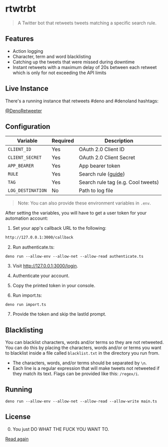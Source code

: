 # rtwtrbt

> A Twitter bot that retweets tweets matching a specific search rule.

## Features

- Action logging
- Character, term and word blacklisting
- Catching up the tweets that were missed during downtime
- Instant retweets with a maximum delay of 20s between each retweet which is
  only for not exceeding the API limits

## Live Instance

There's a running instance that retweets #deno and #denoland hashtags:

[@DenoRetweeter](https://twitter.com/DenoRetweeter)

## Configuration

| Variable          | Required | Description                                                                                                            |
| ----------------- | -------- | ---------------------------------------------------------------------------------------------------------------------- |
| `CLIENT_ID`       | Yes      | OAuth 2.0 Client ID                                                                                                    |
| `CLIENT_SECRET`   | Yes      | OAuth 2.0 Client Secret                                                                                                |
| `APP_BEARER`      | Yes      | App bearer token                                                                                                       |
| `RULE`            | Yes      | Search rule ([guide](https://developer.twitter.com/en/docs/twitter-api/tweets/filtered-stream/integrate/build-a-rule)) |
| `TAG`             | Yes      | Search rule tag (e.g. Cool tweets)                                                                                     |
| `LOG_DESTINATION` | No       | Path to log file                                                                                                       |

> Note: You can also provide these environment variables in `.env`.

After setting the variables, you will have to get a user token for your
automation account:

1. Set your app's callback URL to the following:

```txt
http://127.0.0.1:3000/callback
```

2. Run authenticate.ts:

```shell
deno run --allow-env --allow-net --allow-read authenticate.ts
```

3. Visit http://127.0.0.1:3000/login.

4. Authenticate your account.

5. Copy the printed token in your console.

6. Run import.ts:

```shell
deno run import.ts
```

7. Provide the token and skip the lastId prompt.

## Blacklisting

You can blacklist characters, words and/or terms so they are not retweeted. You
can do this by placing the characters, words and/or or terms you want to
blacklist inside a file called `blacklist.txt` in the directory you run from.

- The characters, words, and/or terms should be separated by `\n`.
- Each line is a regular expression that will make tweets not retweeted if they match its text. Flags can be provided like this: `/regex/i`.

## Running

```shell
deno run --allow-env --allow-net --allow-read --allow-write main.ts
```

## License

0. You just DO WHAT THE FUCK YOU WANT TO.

[Read again](./LICENSE)
